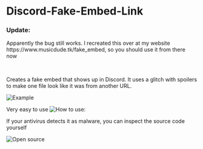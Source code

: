 # Discord-Fake-Embed-Link

<h3>Update:</h3>
<p>Apparently the bug still works. I recreated this over at my website https://www.musicdude.tk/fake_embed, so you should use it from there now</p>
<br>

Creates a fake embed that shows up in Discord. It uses a glitch with spoilers to make one file look like it was from another URL.

![Example](https://i.imgur.com/DfVAgCz.png)

Very easy to use
![How to use:](https://i.imgur.com/5nASwEu.gif)

If your antivirus detects it as malware, you can inspect the source code yourself

![Open source](https://i.imgur.com/d5wlUsG.png)
